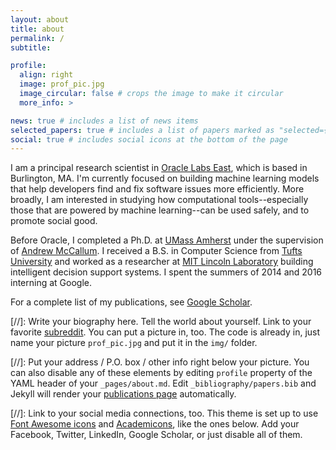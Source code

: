 ```yaml
---
layout: about
title: about
permalink: /
subtitle: 

profile:
  align: right
  image: prof_pic.jpg
  image_circular: false # crops the image to make it circular
  more_info: >

news: true # includes a list of news items
selected_papers: true # includes a list of papers marked as "selected={true}"
social: true # includes social icons at the bottom of the page
---
```


I am a principal research scientist in [Oracle Labs East](https://labs.oracle.com/pls/apex/f?p=94065:12:34309819106958:7), which is based in Burlington, MA. I'm currently focused on building machine learning models that help developers find and fix software issues more efficiently. More broadly, I am interested in studying how computational tools--especially those that are powered by machine learning--can be used safely, and to promote social good. 

Before Oracle, I completed a Ph.D. at [UMass Amherst](http://www.cs.umass.edu) under the supervision of [Andrew McCallum](http://people.cs.umass.edu/~mccallum/). I received a B.S. in Computer Science from [Tufts University](http://www.tufts.edu) and worked as a researcher at [MIT Lincoln Laboratory](http://www.ll.mit.edu) building intelligent decision support systems. I spent the summers of 2014 and 2016 interning at Google. 

For a complete list of my publications, see [Google Scholar](https://scholar.google.com/citations?user=p5P4vaoAAAAJ).

[//]: Write your biography here. Tell the world about yourself. Link to your favorite [subreddit](http://reddit.com). You can put a picture in, too. The code is already in, just name your picture `prof_pic.jpg` and put it in the `img/` folder.

[//]: Put your address / P.O. box / other info right below your picture. You can also disable any of these elements by editing `profile` property of the YAML header of your `_pages/about.md`. Edit `_bibliography/papers.bib` and Jekyll will render your [publications page](/al-folio/publications/) automatically.

[//]: Link to your social media connections, too. This theme is set up to use [Font Awesome icons](https://fontawesome.com/) and [Academicons](https://jpswalsh.github.io/academicons/), like the ones below. Add your Facebook, Twitter, LinkedIn, Google Scholar, or just disable all of them.
